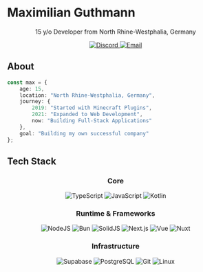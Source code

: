 # Maximilian Guthmann

<div align="center">
  <p>15 y/o Developer from North Rhine-Westphalia, Germany</p>
  <p>
    <a href="https://discord.com/users/504014438383222804/">
      <img src="https://skillicons.dev/icons?i=discord&theme=light" alt="Discord" />
    </a>
    <a href="mailto:maximilian@guthmann.dev">
      <img src="https://skillicons.dev/icons?i=gmail&theme=light" alt="Email" />
    </a>
  </p>
</div>

## About

```typescript
const max = {
    age: 15,
    location: "North Rhine-Westphalia, Germany",
    journey: {
        2019: "Started with Minecraft Plugins",
        2021: "Expanded to Web Development",
        now: "Building Full-Stack Applications"
    },
    goal: "Building my own successful company"
};
```

## Tech Stack

<div align="center">

### Core
![TypeScript](https://skillicons.dev/icons?i=ts&theme=light)
![JavaScript](https://skillicons.dev/icons?i=js&theme=light)
![Kotlin](https://skillicons.dev/icons?i=kotlin&theme=light)

### Runtime & Frameworks
![NodeJS](https://skillicons.dev/icons?i=nodejs&theme=light)
![Bun](https://skillicons.dev/icons?i=bun&theme=light)
![SolidJS](https://skillicons.dev/icons?i=solidjs&theme=light)
![Next.js](https://skillicons.dev/icons?i=next&theme=light)
![Vue](https://skillicons.dev/icons?i=vue&theme=light)
![Nuxt](https://skillicons.dev/icons?i=nuxt&theme=light)

### Infrastructure
![Supabase](https://skillicons.dev/icons?i=supabase&theme=light)
![PostgreSQL](https://skillicons.dev/icons?i=postgres&theme=light)
![Git](https://skillicons.dev/icons?i=git&theme=light)
![Linux](https://skillicons.dev/icons?i=linux&theme=light)

</div>
